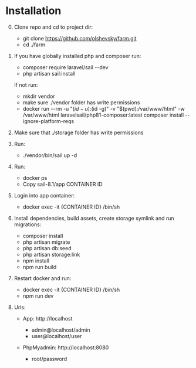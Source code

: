 # Installation


0. Clone repo and cd to project dir:
    - git clone https://github.com/olshevsky/farm.git
    - cd ./farm

1. If you have globally installed php and composer run:
    - composer require laravel/sail --dev
    - php artisan sail:install
    
   If not run:
   - mkdir vendor
   - make sure ./vendor folder has write permissions
   - docker run --rm -u "$(id -u):$(id -g)" -v "$(pwd):/var/www/html" -w /var/www/html laravelsail/php81-composer:latest composer install --ignore-platform-reqs
    
2. Make sure that ./storage folder has write permissions

3. Run:
    - ./vendor/bin/sail up -d
   
4. Run:
    - docker ps
    - Copy sail-8.1/app CONTAINER ID

5. Login into app container: 
    - docker exec -it {CONTAINER ID} /bin/sh

6. Install dependencies, build assets, create storage symlink and run migrations:
    - composer install
    - php artisan migrate
    - php artisan db:seed
    - php artisan storage:link
    - npm install
    - npm run build
    
7. Restart docker and run:
    - docker exec -it {CONTAINER ID} /bin/sh
    - npm run dev 
    
8. Urls:
   - App: http://localhost
        - admin@localhost/admin
        - user@localhost/user
       
   - PhpMyadmin: http://localhost:8080
       - root/password
